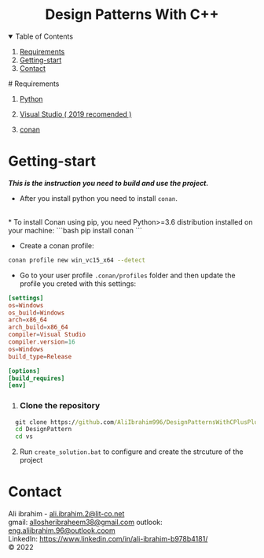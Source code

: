 <p align="center">
<h1 align ="center" >Design Patterns With C++</H1> 
</p>
<details open="open">
  <summary>Table of Contents</summary>
  <ol>
    <li>
      <a href="#Requirements">Requirements</a>
    </li>
    <li>
        <a href = "#Getting-start">Getting-start</a>
    </li>
    <li>
        <a href="#contact">Contact</a>
    </li>
  </ol>
</details>
# Requirements

1) [Python](https://www.python.org/downloads/ "Python download page")

2) [Visual Studio ( 2019 recomended )](https://visualstudio.microsoft.com/downloads/ "Visula studio download page")

3) [conan](https://docs.conan.io/en/latest/installation.html)

# Getting-start

**_This is the instruction you need to build and use the project._**
<br/>
* After you install python you need to install `conan`.
<br/>
* To install Conan using pip, you need Python>=3.6 distribution installed on your machine:
```bash
pip install conan
```
<br/>

* Create a conan profile:
```bash
conan profile new win_vc15_x64 --detect
```
* Go to your user profile `.conan/profiles` folder and then update the profile you creted with this settings:
```conf
[settings]
os=Windows
os_build=Windows
arch=x86_64
arch_build=x86_64
compiler=Visual Studio
compiler.version=16
os=Windows
build_type=Release

[options]
[build_requires]
[env]
```

1. ### Clone the repository

```bat
  git clone https://github.com/AliIbrahim996/DesignPatternsWithCPlusPlus.git DesignPattern
  cd DesignPattern
  cd vs
```
2. Run `create_solution.bat` to configure and create the strcuture of the project

# Contact

 Ali ibrahim - ali.ibrahim.2@lit-co.net 
  <br/>
 gmail: allosheribraheem38@gmail.com
 outlook: eng.aliibrahim.96@outlook.coom
  <br/>
 LinkedIn: https://www.linkedin.com/in/ali-ibrahim-b978b4181/ 
  <br/>
 &copy; 2022


